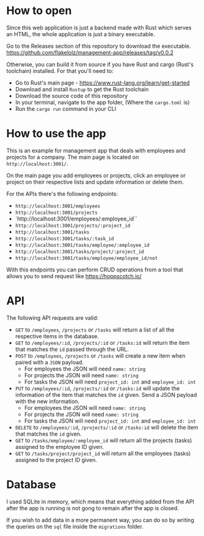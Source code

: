 # How to open

Since this web application is just a backend made with Rust which serves an HTML, the whole application is just a binary executable.

Go to the Releases section of this repository to download the executable.
https://github.com/flakelolz/management-app/releases/tag/v0.0.2

Otherwise, you can build it from source if you have Rust and cargo (Rust's toolchain) installed. For that you'll need to:
- Go to Rust's main page - https://www.rust-lang.org/learn/get-started
- Download and install `Rustup` to get the Rust toolchain
- Download the source code of this repository
- In your terminal, navigate to the app folder, (Where the `cargo.toml` is)
- Run the `cargo run` command in your CLI

# How to use the app

This is an example for management app that deals with employees and projects for a company. The main page is located on `http://localhost:3001/`. 

On the main page you add employees or projects, click an employee or project on their respective lists and update information or delete them.

For the APIs there's the following endpoints:
- `http://localhost:3001/employees`
- `http://localhost:3001/projects`
- `http://localhost:3001/employees/:employee_id``
- `http://localhost:3001/projects/:project_id`
- `http://localhost:3001/tasks`
- `http://localhost:3001/tasks/:task_id`
- `http://localhost:3001/tasks/employee/:employee_id`
- `http://localhost:3001/tasks/project/:project_id`
- `http://localhost:3001/tasks/employee/employee_id/not`

With this endpoints you can perform CRUD operations from a tool that allows you to send request like https://hoppscotch.io/

# API

The following API requests are valid:
- `GET` to `/employees`, `/projects` or `/tasks` will return a list of all the respective items in the database.
- `GET` to `/employees/:id`, `/projects/:id` or `/tasks:id` will return the item that matches the `id` passed through the URL.
- `POST` to `/employees`, `/projects` or `/tasks` will create a new item when paired with a `JSON` payload.
	- For employees the JSON will need `name: string`
	- For projects the JSON will need `name: string`
	- For tasks the JSON will need `project_id: int` and `employee_id: int`
- `PUT` to `/employees/:id`, `/projects/:id` or `/tasks:id` will update the information of the item that matches the `id` given. Send a JSON payload with the new information.
	- For employees the JSON will need `name: string`
	- For projects the JSON will need `name: string`
	- For tasks the JSON will need `project_id: int` and `employee_id: int`
- `DELETE` to `/employees/:id`, `/projects/:id` or `/tasks:id` will delete the item that matches the `id` given.
- `GET` to `/tasks/employee/:employee_id` will return all the projects (tasks) assigned to the employee ID given.
- `GET` to `/tasks/project/project_id` will return all the employees (tasks) assigned to the project ID given.

# Database

I used SQLite in memory, which means that everything added from the API after the app is running is not gong to remain after the app is closed. 

If you wish to add data in a more permanent way, you can do so by writing the queries on the `sql` file inside the `migrations` folder.
